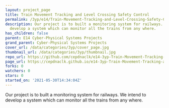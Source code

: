 ```yaml
---
layout: project_page
title: Train Movement Tracking and Level Crossing Safety Control
permalink: /3yp/e14/Train-Movement-Tracking-and-Level-Crossing-Safety-Control/
description: Our project is to built a monitoring system for railways. We intend to
  develop a system which can monitor all the trains from any where.
has_children: false
parent: E14 Cyber-Physical Systems Projects
grand_parent: Cyber-Physical Systems Projects
cover_url: /data/categories/3yp/cover_page.jpg
thumbnail_url: /data/categories/3yp/thumbnail.jpg
repo_url: https://github.com/cepdnaclk/e14-3yp-Train-Movement-Tracking-and-Level-Crossing-Safety-Control
page_url: https://cepdnaclk.github.io/e14-3yp-Train-Movement-Tracking-and-Level-Crossing-Safety-Control
forks: 0
watchers: 0
stars: 0
started_on: '2021-05-30T14:34:04Z'
---
```


Our project is to built a monitoring system for railways. We intend to develop a system which can monitor all the trains from any where.
